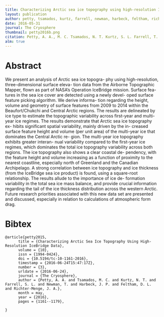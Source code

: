 ```yaml
---
title: Characterizing Arctic sea ice topography using high-resolution IceBridge data
layout: publication
author: petty, tsamados, kurtz, farrell, newman, harbeck, feltham, richter
date: 2016-05-31
journal: The Cryosphere
thumbnail: petty2016b.png
citation: Petty, A. A., M. C. Tsamados, N. T. Kurtz, S. L. Farrell, T. Newman, J. P. Harbeck, D. L. Feltham, and J. A. Richter-Menge (2016b), Characterizing Arctic sea ice topography using high-resolution IceBridge data, The Cryosphere, 10(3), 1161–1179, doi:10.5194/tc-10-1161-2016.
alm: true
---
```


# Abstract

We present an analysis of Arctic sea ice topogra- phy using high-resolution, three-dimensional surface eleva- tion data from the Airborne Topographic Mapper, flown as part of NASA’s Operation IceBridge mission. Surface fea- tures in the sea ice cover are detected using a newly devel- oped surface feature picking algorithm. We derive informa- tion regarding the height, volume and geometry of surface features from 2009 to 2014 within the Beaufort/Chukchi and Central Arctic regions. The results are delineated by ice type to estimate the topographic variability across first-year and multi-year ice regimes.
The results demonstrate that Arctic sea ice topography ex- hibits significant spatial variability, mainly driven by the in- creased surface feature height and volume (per unit area) of the multi-year ice that dominates the Central Arctic re- gion. The multi-year ice topography exhibits greater interan- nual variability compared to the first-year ice regimes, which dominates the total ice topography variability across both regions. The ice topography also shows a clear coastal de- pendency, with the feature height and volume increasing as a function of proximity to the nearest coastline, especially north of Greenland and the Canadian Archipelago. A strong correlation between ice topography and ice thickness (from the IceBridge sea ice product) is found, using a square-root relationship. The results allude to the importance of ice de- formation variability in the total sea ice mass balance, and provide crucial information regarding the tail of the ice thickness distribution across the western Arctic. Future research priorities associated with this new data set are presented and discussed, especially in relation to calculations of atmospheric form drag.


# Bibtex

    @article{petty2015,
          title = {Characterizing Arctic Sea Ice Topography Using High-Resolution IceBridge Data},
          volume = {10},
          issn = {1994-0424},
          doi = {10.5194/tc-10-1161-2016},
          timestamp = {2016-06-24T15:47:17Z},
          number = {3},
          urldate = {2016-06-24},
          journal = {The Cryosphere},
          author = {Petty, A. A. and Tsamados, M. C. and Kurtz, N. T. and Farrell, S. L. and Newman, T. and Harbeck, J. P. and Feltham, D. L. and Richter-Menge, J. A.},
          month = may,
          year = {2016},
          pages = {1161--1179},

    }



